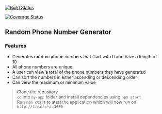 [![Build Status](https://travis-ci.org/kimotho-njoki/Random-Phone-Number-Gen.svg?branch=master)](https://travis-ci.org/kimotho-njoki/Random-Phone-Number-Gen)

[![Coverage Status](https://coveralls.io/repos/github/kimotho-njoki/Random-Phone-Number-Gen/badge.svg?branch=master)](https://coveralls.io/github/kimotho-njoki/Random-Phone-Number-Gen?branch=master)

## Random Phone Number Generator

### Features
- Generates random phone numbers that start with 0 and have a length of 10
- All phone numbers are unique
- A user can view a total of the phone numbers they have generated
- Can sort the numbers in either ascending or descending order
- Can view the maximum or minimum value

> Clone the repository </br>
> `cd` into `my-app` folder and install dependencies using `npm start`</br>
> Run `npm start` to start the application which will now run on `http://localhost:3000`</br>
